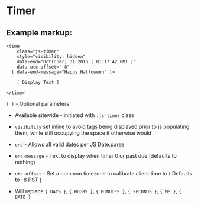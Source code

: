 # Timer

## Example markup:

```
<time
    class="js-timer"
    style="visibility: hidden"
    data-end="Oct(ober) 31 2015 ( 01:17:42 GMT )"
    data-utc-offset="-8"
  ( data-end-message="Happy Halloween" )>

    [ Display Text ]

</time>
```

`( )` - Optional parameters


- Available sitewide - initiated with `.js-timer` class


- `visibility` set inline to avoid tags being displayed prior to js populating them, while still occupying the space it otherwise would


- `end` - Allows all valid dates per [JS Date.parse](https://developer.mozilla.org/en-US/docs/Web/JavaScript/Reference/Global_Objects/Date/parse#Examples)


- `end-message` - Text to display when timer 0 or past due (defaults to nothing)


- `utc-offset` - Set a common timezone to calibrate client time to ( Defaults to -8 PST )


- Will replace `{ DAYS }`, `{ HOURS }`, `{ MINUTES }`, `{ SECONDS }`, `{ MS }`, `{ DATE }`